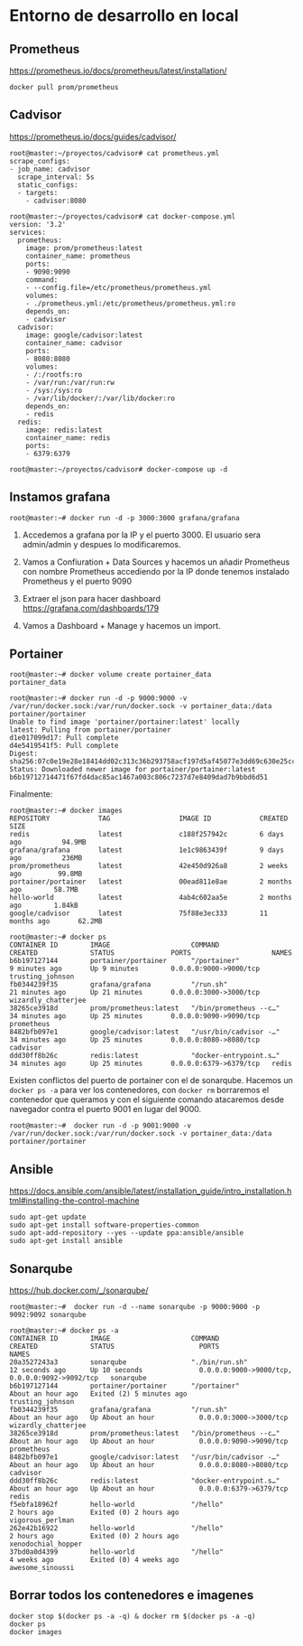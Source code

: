 Entorno de desarrollo en local
==============================

Prometheus
-----------

https://prometheus.io/docs/prometheus/latest/installation/

```
docker pull prom/prometheus
```

Cadvisor
--------

https://prometheus.io/docs/guides/cadvisor/

```
root@master:~/proyectos/cadvisor# cat prometheus.yml
scrape_configs:
- job_name: cadvisor
  scrape_interval: 5s
  static_configs:
  - targets:
    - cadvisor:8080
```

```
root@master:~/proyectos/cadvisor# cat docker-compose.yml
version: '3.2'
services:
  prometheus:
    image: prom/prometheus:latest
    container_name: prometheus
    ports:
    - 9090:9090
    command:
    - --config.file=/etc/prometheus/prometheus.yml
    volumes:
    - ./prometheus.yml:/etc/prometheus/prometheus.yml:ro
    depends_on:
    - cadvisor
  cadvisor:
    image: google/cadvisor:latest
    container_name: cadvisor
    ports:
    - 8080:8080
    volumes:
    - /:/rootfs:ro
    - /var/run:/var/run:rw
    - /sys:/sys:ro
    - /var/lib/docker/:/var/lib/docker:ro
    depends_on:
    - redis
  redis:
    image: redis:latest
    container_name: redis
    ports:
    - 6379:6379
```

```
root@master:~/proyectos/cadvisor# docker-compose up -d
```


Instamos grafana
----------------
```
root@master:~# docker run -d -p 3000:3000 grafana/grafana
```

1) Accedemos a grafana por la IP y el puerto 3000. El usuario sera admin/admin y despues lo modificaremos.

2) Vamos a Confiuration + Data Sources y hacemos un añadir Prometheus con nombre Prometheus accediendo por la IP donde tenemos instalado Prometheus y el puerto 9090

3) Extraer el json para hacer dashboard https://grafana.com/dashboards/179

4) Vamos a Dashboard + Manage y hacemos un import.

Portainer
---------
```
root@master:~# docker volume create portainer_data
portainer_data

root@master:~# docker run -d -p 9000:9000 -v /var/run/docker.sock:/var/run/docker.sock -v portainer_data:/data portainer/portainer
Unable to find image 'portainer/portainer:latest' locally
latest: Pulling from portainer/portainer
d1e017099d17: Pull complete
d4e5419541f5: Pull complete
Digest: sha256:07c0e19e28e18414dd02c313c36b293758acf197d5af45077e3dd69c630e25cc
Status: Downloaded newer image for portainer/portainer:latest
b6b19712714471f67fd4dac85ac1467a003c806c7237d7e8409dad7b9bbd6d51
```

Finalmente:
```
root@master:~# docker images
REPOSITORY            TAG                 IMAGE ID            CREATED             SIZE
redis                 latest              c188f257942c        6 days ago          94.9MB
grafana/grafana       latest              1e1c9863439f        9 days ago          236MB
prom/prometheus       latest              42e450d926a8        2 weeks ago         99.8MB
portainer/portainer   latest              00ead811e8ae        2 months ago        58.7MB
hello-world           latest              4ab4c602aa5e        2 months ago        1.84kB
google/cadvisor       latest              75f88e3ec333        11 months ago       62.2MB

root@master:~# docker ps
CONTAINER ID        IMAGE                    COMMAND                  CREATED             STATUS              PORTS                    NAMES
b6b197127144        portainer/portainer      "/portainer"             9 minutes ago       Up 9 minutes        0.0.0.0:9000->9000/tcp   trusting_johnson
fb0344239f35        grafana/grafana          "/run.sh"                21 minutes ago      Up 21 minutes       0.0.0.0:3000->3000/tcp   wizardly_chatterjee
38265ce3918d        prom/prometheus:latest   "/bin/prometheus --c…"   34 minutes ago      Up 25 minutes       0.0.0.0:9090->9090/tcp   prometheus
8482bfb097e1        google/cadvisor:latest   "/usr/bin/cadvisor -…"   34 minutes ago      Up 25 minutes       0.0.0.0:8080->8080/tcp   cadvisor
ddd30ff8b26c        redis:latest             "docker-entrypoint.s…"   34 minutes ago      Up 25 minutes       0.0.0.0:6379->6379/tcp   redis
```

Existen conflictos del puerto de portainer con el de sonarqube.
Hacemos un `docker ps -a` para ver los contenedores, con `docker rm` borraremos el contenedor que queramos y con el siguiente comando atacaremos desde navegador contra el puerto 9001 en lugar del 9000.
```
root@master:~#  docker run -d -p 9001:9000 -v /var/run/docker.sock:/var/run/docker.sock -v portainer_data:/data portainer/portainer
```

Ansible
-------
https://docs.ansible.com/ansible/latest/installation_guide/intro_installation.html#installing-the-control-machine

```
sudo apt-get update
sudo apt-get install software-properties-common
sudo apt-add-repository --yes --update ppa:ansible/ansible
sudo apt-get install ansible
```

Sonarqube
---------

https://hub.docker.com/_/sonarqube/

```
root@master:~#  docker run -d --name sonarqube -p 9000:9000 -p 9092:9092 sonarqube

root@master:~# docker ps -a
CONTAINER ID        IMAGE                    COMMAND                  CREATED             STATUS                     PORTS                                            NAMES
20a3527243a3        sonarqube                "./bin/run.sh"           12 seconds ago      Up 10 seconds              0.0.0.0:9000->9000/tcp, 0.0.0.0:9092->9092/tcp   sonarqube
b6b197127144        portainer/portainer      "/portainer"             About an hour ago   Exited (2) 5 minutes ago                                                    trusting_johnson
fb0344239f35        grafana/grafana          "/run.sh"                About an hour ago   Up About an hour           0.0.0.0:3000->3000/tcp                           wizardly_chatterjee
38265ce3918d        prom/prometheus:latest   "/bin/prometheus --c…"   About an hour ago   Up About an hour           0.0.0.0:9090->9090/tcp                           prometheus
8482bfb097e1        google/cadvisor:latest   "/usr/bin/cadvisor -…"   About an hour ago   Up About an hour           0.0.0.0:8080->8080/tcp                           cadvisor
ddd30ff8b26c        redis:latest             "docker-entrypoint.s…"   About an hour ago   Up About an hour           0.0.0.0:6379->6379/tcp                           redis
f5ebfa18962f        hello-world              "/hello"                 2 hours ago         Exited (0) 2 hours ago                                                      vigorous_perlman
262e42b16922        hello-world              "/hello"                 2 hours ago         Exited (0) 2 hours ago                                                      xenodochial_hopper
37bd0a0d4399        hello-world              "/hello"                 4 weeks ago         Exited (0) 4 weeks ago                                                      awesome_sinoussi

```

Borrar todos los contenedores e imagenes
----------------------------------------
```
docker stop $(docker ps -a -q) & docker rm $(docker ps -a -q)
docker ps
docker images
```
